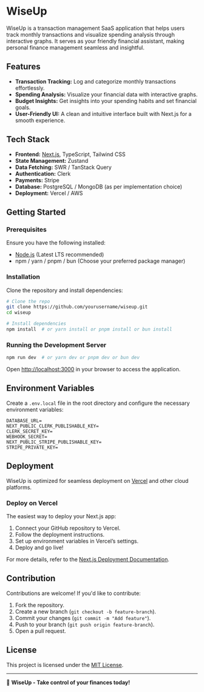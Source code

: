 # WiseUp

WiseUp is a transaction management SaaS application that helps users track monthly transactions and visualize spending analysis through interactive graphs. It serves as your friendly financial assistant, making personal finance management seamless and insightful.

## Features

- **Transaction Tracking:** Log and categorize monthly transactions effortlessly.
- **Spending Analysis:** Visualize your financial data with interactive graphs.
- **Budget Insights:** Get insights into your spending habits and set financial goals.
- **User-Friendly UI:** A clean and intuitive interface built with Next.js for a smooth experience.

## Tech Stack

- **Frontend:** [Next.js](https://nextjs.org), TypeScript, Tailwind CSS
- **State Management:** Zustand
- **Data Fetching:** SWR / TanStack Query
- **Authentication:** Clerk
- **Payments:** Stripe
- **Database:** PostgreSQL / MongoDB (as per implementation choice)
- **Deployment:** Vercel / AWS

## Getting Started

### Prerequisites
Ensure you have the following installed:
- [Node.js](https://nodejs.org/) (Latest LTS recommended)
- npm / yarn / pnpm / bun (Choose your preferred package manager)

### Installation
Clone the repository and install dependencies:

```bash
# Clone the repo
git clone https://github.com/yourusername/wiseup.git
cd wiseup

# Install dependencies
npm install  # or yarn install or pnpm install or bun install
```

### Running the Development Server

```bash
npm run dev  # or yarn dev or pnpm dev or bun dev
```

Open [http://localhost:3000](http://localhost:3000) in your browser to access the application.

## Environment Variables
Create a `.env.local` file in the root directory and configure the necessary environment variables:

```env
DATABASE_URL=
NEXT_PUBLIC_CLERK_PUBLISHABLE_KEY=
CLERK_SECRET_KEY=
WEBHOOK_SECRET=
NEXT_PUBLIC_STRIPE_PUBLISHABLE_KEY=
STRIPE_PRIVATE_KEY=
```

## Deployment
WiseUp is optimized for seamless deployment on [Vercel](https://vercel.com/) and other cloud platforms.

### Deploy on Vercel
The easiest way to deploy your Next.js app:

1. Connect your GitHub repository to Vercel.
2. Follow the deployment instructions.
3. Set up environment variables in Vercel’s settings.
4. Deploy and go live!

For more details, refer to the [Next.js Deployment Documentation](https://nextjs.org/docs/deployment).

## Contribution
Contributions are welcome! If you'd like to contribute:

1. Fork the repository.
2. Create a new branch (`git checkout -b feature-branch`).
3. Commit your changes (`git commit -m "Add feature"`).
4. Push to your branch (`git push origin feature-branch`).
5. Open a pull request.

## License
This project is licensed under the [MIT License](LICENSE).

---

🚀 **WiseUp - Take control of your finances today!**


